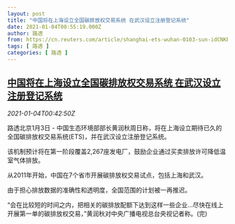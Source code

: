 ```yaml
---
layout: post
title: "中国将在上海设立全国碳排放权交易系统 在武汉设立注册登记系统"
date: 2021-01-04T00:55:19.000Z
author: 路透
from: https://cn.reuters.com/article/shanghai-ets-wuhan-0103-sun-idCNKBS29901N
tags: [ 路透 ]
categories: [ 路透 ]
---
```

<!--1609721719000-->
[中国将在上海设立全国碳排放权交易系统 在武汉设立注册登记系统](https://cn.reuters.com/article/shanghai-ets-wuhan-0103-sun-idCNKBS29901N)
------

<div>
<div><i>2021-01-04T00:42:50Z</i></div><p>路透北京1月3日 - 中国生态环境部部长黄润秋周日称，将在上海设立期待已久的全国碳排放权交易系统(ETS)，并在武汉设立注册登记系统。</p><p>该机制预计将在第一阶段覆盖2,267座发电厂，鼓励企业通过买卖排放许可降低温室气体排放。</p><p>从2011年开始，中国在7个省市开展碳排放权交易试点，包括上海和武汉。</p><p>由于担心排放数据的准确性和透明度，全国范围的计划被一再推迟。</p><p>“会在比较短的时间之内，把相关的碳排放配额下达到这样一些企业...尽快在线上开展第一单的碳排放权交易，”黄润秋对中央广播电视总台央视记者称。(完)</p>
</div>
